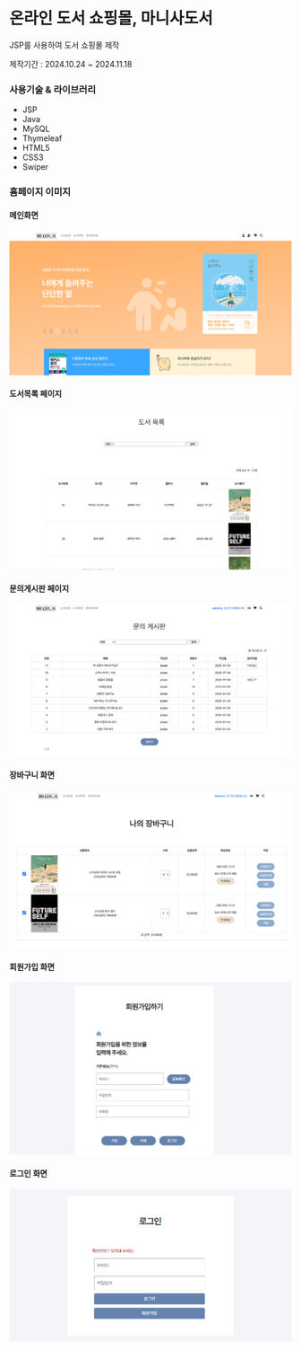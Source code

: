 <h1>온라인 도서 쇼핑몰, 마니사도서</h1>
<p>JSP를 사용하여 도서 쇼핑몰 제작</p>
<p>제작기간 : 2024.10.24 ~ 2024.11.18</p>

<h3>사용기술 & 라이브러리</h3>
<ul>
  <li>JSP</li>
  <li>Java</li>
  <li>MySQL</li>
  <li>Thymeleaf</li>
  <li>HTML5</li>
  <li>CSS3</li>
  <li>Swiper</li>
</ul>


<h3>홈페이지 이미지</h3>
<h4>메인화면</h4>
<img src="screen/bookshop.png" alt="홈페이지 메인">

<h4>도서목록 페이지</h4>
<img src="screen/bookshop2.png" alt="홈페이지 메인">

<h4>문의게시판 페이지</h4>
<img src="screen/bookshop3.png" alt="홈페이지 메인">

<h4>장바구니 화면</h4>
<img src="screen/bookshop4.png" alt="홈페이지 메인">

<h4>회원가입 화면</h4>
<img src="screen/bookshop5.png" alt="홈페이지 메인">

<h4>로그인 화면</h4>
<img src="screen/bookshop6.png" alt="홈페이지 메인">
